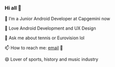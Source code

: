 ### Hi all 👋

🙂 I’m a Junior Android Developer at Capgemini now

🌱 Love Android Development and UX Design

💬 Ask me about tennis or Eurovision lol

📫 How to reach me: [email](mailto:aliaksei.matsveyenak@gmail.com) 📧

😄 Lover of sports, history and music industry
